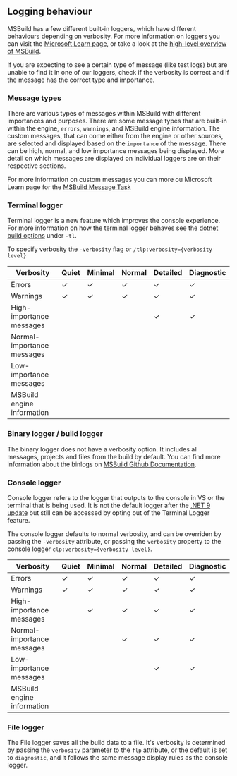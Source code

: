 ## Logging behaviour
MSBuild has a few different built-in loggers, which have different behaviours depending on verbosity. For more information on loggers you can visit the [Microsoft Learn page](https://learn.microsoft.com/visualstudio/msbuild/obtaining-build-logs-with-msbuild), or take a look at the [high-level overview of MSBuild](https://github.com/dotnet/msbuild/blob/main/documentation/High-level-overview.md#diagnosability--loggers).

If you are expecting to see a certain type of message (like test logs) but are unable to find it in one of our loggers, check if the verbosity is correct and if the message has the correct type and importance.

### Message types
There are various types of messages within MSBuild with different importances and purposes.
There are some message types that are built-in within the engine, `errors`, `warnings`, and MSBuild engine information. The custom messages, that can come either from the engine or other sources, are selected and displayed based on the `importance` of the message. There can be high, normal, and low importance messages being displayed. More detail on which messages are displayed on individual loggers are on their respective sections.

For more information on custom messages you can more ou Microsoft Learn page for the [MSBuild Message Task](https://learn.microsoft.com/visualstudio/msbuild/message-task)

### Terminal logger
Terminal logger is a new feature which improves the console experience. 
For more information on how the terminal logger behaves see the [dotnet build options](https://learn.microsoft.com/dotnet/core/tools/dotnet-build#options) under `-tl`.

To specify verbosity the `-verbosity` flag or `/tlp:verbosity={verbosity level}`

| Verbosity                  | Quiet | Minimal | Normal | Detailed | Diagnostic |
| ---------                  | ----- | ------- | ------ | -------- | ---------- |
| Errors                     |&check;| &check; | &check;| &check;  |   &check;  |
| Warnings                   |&check;| &check; | &check;| &check;  |   &check;  |
| High-importance messages   |       |         |        | &check;  |   &check;  |
| Normal-importance messages |
| Low-importance messages    |
| MSBuild engine information |

### Binary logger / build logger
The binary logger does not have a verbosity option. It includes all messages, projects and files from the build by default.
You can find more information about the binlogs on [MSBuild Github Documentation](https://github.com/dotnet/msbuild/blob/main/documentation/wiki/Binary-Log.md).

### Console logger
Console logger refers to the logger that outputs to the console in VS or the terminal that is being used. It is not the default logger after the [.NET 9 update](https://learn.microsoft.com/en-us/dotnet/core/compatibility/sdk/9.0/terminal-logger) but still can be accessed by opting out of the Terminal Logger feature.

The console logger defaults to normal verbosity, and can be overriden by passing the `-verbosity` attribute, or passing the `verbosity` property to the console logger `clp:verbosity={verbosity level}`.

| Verbosity                  | Quiet | Minimal | Normal | Detailed | Diagnostic |
| ---------                  | ----- | ------- | ------ | -------- | ---------- |
| Errors                     |&check;| &check; | &check;| &check;  | &check;    |
| Warnings                   |&check;| &check; | &check;| &check;  | &check;    |
| High-importance messages   |       | &check; | &check;| &check;  | &check;    |
| Normal-importance messages |       |         | &check;| &check;  | &check;    |
| Low-importance messages    |       |         |        | &check;  | &check;    |
| MSBuild engine information |       |         |        |          |            |

### File logger
The File logger saves all the build data to a file. It's verbosity is determined by passing the `verbosity` parameter to the `flp` attribute, or the default is set to `diagnostic`, and it follows the same message display rules as the console logger.

